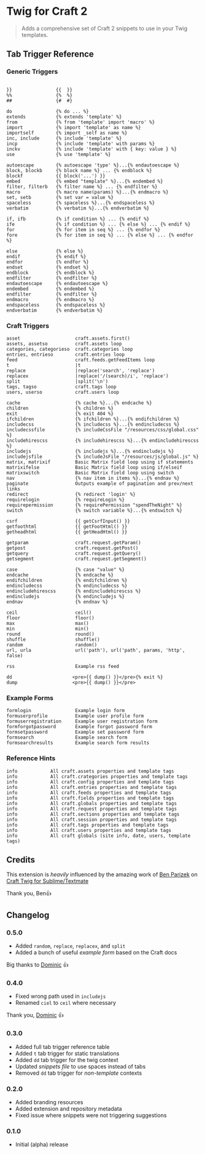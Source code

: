 # Twig for Craft 2
> Adds a comprehensive set of Craft 2 snippets to use in your Twig templates.

## Tab Trigger Reference

### Generic Triggers

```twig

}}                {{  }}
%%                {%  %}
##                {#  #}

do                {% do ... %}
extends           {% extends 'template' %}
from              {% from 'template' import 'macro' %}
import            {% import 'template' as name %}
importself        {% import _self as name %}
inc, include      {% include 'template' %}
incp              {% include 'template' with params %}
inckv             {% include 'template' with { key: value } %}
use               {% use 'template' %}

autoescape        {% autoescape 'type' %}...{% endautoescape %}
block, blockb     {% block name %} ... {% endblock %}
blockf            {{ block('...') }}
embed             {% embed "template" %}...{% endembed %}
filter, filterb   {% filter name %} ... {% endfilter %}
macro             {% macro name(params) %}...{% endmacro %}
set, setb         {% set var = value %}
spaceless         {% spaceless %}...{% endspaceless %}
verbatim          {% verbatim %}...{% endverbatim %}

if, ifb           {% if condition %} ... {% endif %}
ife               {% if condition %} ... {% else %} ... {% endif %}
for               {% for item in seq %} ... {% endfor %}
fore              {% for item in seq %} ... {% else %} ... {% endfor %}

else              {% else %}
endif             {% endif %}
endfor            {% endfor %}
endset            {% endset %}
endblock          {% endblock %}
endfilter         {% endfilter %}
endautoescape     {% endautoescape %}
endembed          {% endembed %}
endfilter         {% endfilter %}
endmacro          {% endmacro %}
endspaceless      {% endspaceless %}
endverbatim       {% endverbatim %}
```

### Craft Triggers

```twig
asset                    craft.assets.first()
assets, assetso          craft.assets loop
categories, categorieso  craft.categories loop
entries, entrieso        craft.entries loop
feed                     craft.feeds.getFeedItems loop
t                        |t
replace                  |replace('search', 'replace')
replacex                 |replace('/(search)/i', 'replace')
split                    |split('\n')
tags, tagso              craft.tags loop
users, userso            craft.users loop

cache                    {% cache %}...{% endcache %}
children                 {% children %}
exit                     {% exit 404 %}
ifchildren               {% ifchildren %}...{% endifchildren %}
includecss               {% includecss %}...{% endincludecss %}
includecssfile           {% includeCssFile "/resources/css/global.css" %}
includehirescss          {% includehirescss %}...{% endincludehirescss %}
includejs                {% includejs %}...{% endincludejs %}
includejsfile            {% includeJsFile "/resources/js/global.js" %}
matrix, matrixif         Basic Matrix field loop using if statements
matrixifelse             Basic Matrix field loop using if/elseif
matrixswitch             Basic Matrix field loop using switch
nav                      {% nav item in items %}...{% endnav %}
paginate                 Outputs example of pagination and prev/next links
redirect                 {% redirect 'login' %}
requirelogin             {% requireLogin %}
requirepermission        {% requirePermission "spendTheNight" %}
switch                   {% switch variable %}...{% endswitch %}

csrf                     {{ getCsrfInput() }}
getfoothtml              {{ getFootHtml() }}
getheadhtml              {{ getHeadHtml() }}

getparam                 craft.request.getParam()
getpost                  craft.request.getPost()
getquery                 craft.request.getQuery()
getsegment               craft.request.getSegment()

case                     {% case "value" %}
endcache                 {% endcache %}
endifchildren            {% endifchildren %}
endincludecss            {% endincludecss %}
endincludehirescss       {% endincludehirescss %}
endincludejs             {% endincludejs %}
endnav                   {% endnav %}

ceil                     ceil()
floor                    floor()
max                      max()
min                      min()
round                    round()
shuffle                  shuffle()
random                   random()
url, urla                url('path'), url('path', params, 'http', false)

rss                      Example rss feed

dd                      <pre>{{ dump() }}</pre>{% exit %}
dump                    <pre>{{ dump() }}</pre>
```

### Example Forms
```
formlogin                Example login form
formuserprofile          Example user profile form
formuserregistration     Example user registration form
formforgotpassword       Example forgot password form
formsetpassword          Example set password form
formsearch               Example search form
formsearchresults        Example search form results
```

### Reference Hints
```
info            All craft.assets properties and template tags
info            All craft.crategories properties and template tags
info            All craft.config properties and template tags
info            All craft.entries properties and template tags
info            All craft.feeds properties and template tags
info            All craft.fields properties and template tags
info            All craft.globals properties and template tags
info            All craft.request properties and template tags
info            All craft.sections properties and template tags
info            All craft.session properties and template tags
info            All craft.tags properties and template tags
info            All craft.users properties and template tags
info            All craft globals (site info, date, users, template tags)
```

## Credits
This extension is _heavily_ influenced by the amazing work of [Ben Parizek] on [Craft Twig for Sublime/Textmate][craft-twig]

Thank you, Ben👍

## Changelog

### 0.5.0
- Added `random`, `replace`, `replacex`, and `split`
- Added a bunch of useful _example form_ based on the Craft docs

Big thanks to [Dominic](https://github.com/DominicVonk) 👍

### 0.4.0
- Fixed wrong path used in `includejs`
- Renamed `ciel` to `ceil` where necessary

Thank you, [Dominic](https://github.com/DominicVonk) 👍

### 0.3.0
- Added full tab trigger reference table
- Added `t` tab trigger for static translations
- Added `dd` tab trigger for the twig context
- Updated _snippets file_ to use spaces instead of tabs
- Removed `dd` tab trigger for _non-template_ contexts

### 0.2.0
- Added branding resources
- Added extension and repository metadata
- Fixed issue where snippets were not triggering suggestions

### 0.1.0
- Initial (alpha) release

[Ben Parizek]:https://github.com/BenParizek
[craft-twig]:https://github.com/barrelstrength/Craft-Twig.tmbundle
